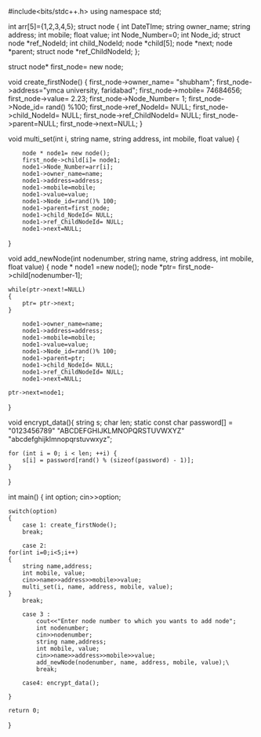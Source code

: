 #include<bits/stdc++.h>
using namespace std;

int arr[5]={1,2,3,4,5};
struct node {
int DateTIme;
string owner_name;
string address;
int mobile;
float value;
int Node_Number=0;
int Node_id;
struct node *ref_NodeId;
int  child_NodeId;
node *child[5];
node *next;
node *parent;
struct node *ref_ChildNodeId;
};

 struct node* first_node= new node;

void create_firstNode()
{
    first_node->owner_name= "shubham";
    first_node->address="ymca university, faridabad";
    first_node->mobile= 74684656;
    first_node->value= 2.23;
    first_node->Node_Number= 1;
    first_node->Node_id= rand() %100;
    first_node->ref_NodeId= NULL;
    first_node->child_NodeId= NULL;
    first_node->ref_ChildNodeId= NULL;
    first_node->parent=NULL;
    first_node->next=NULL;
}

void multi_set(int i, string name, string address, int mobile, float value)
{

        node * node1= new node();
        first_node->child[i]= node1;
        node1->Node_Number=arr[i];
        node1->owner_name=name;
        node1->address=address;
        node1->mobile=mobile;
        node1->value=value;
        node1->Node_id=rand()% 100;
        node1->parent=first_node;
        node1->child_NodeId= NULL;
        node1->ref_ChildNodeId= NULL;
        node1->next=NULL;
}

void add_newNode(int nodenumber, string name, string address, int mobile, float value)
{
    node * node1 =new node();
    node *ptr= first_node->child[nodenumber-1];

    while(ptr->next!=NULL)
    {
        ptr= ptr->next;
    }

        node1->owner_name=name;
        node1->address=address;
        node1->mobile=mobile;
        node1->value=value;
        node1->Node_id=rand()% 100;
        node1->parent=ptr;
        node1->child_NodeId= NULL;
        node1->ref_ChildNodeId= NULL;
        node1->next=NULL;

    ptr->next=node1;

}


void encrypt_data(){
	string s;
        char len;
    static const char password[] =
        "0123456789"
        "ABCDEFGHIJKLMNOPQRSTUVWXYZ"
        "abcdefghijklmnopqrstuvwxyz";

    for (int i = 0; i < len; ++i) {
        s[i] = password[rand() % (sizeof(password) - 1)];
    }
    
    


}


int main()
{
    int option;
    cin>>option;

    switch(option)
    {
        case 1: create_firstNode();
        break;

        case 2:
    for(int i=0;i<5;i++)
    {
        string name,address;
        int mobile, value;
        cin>>name>>address>>mobile>>value;
        multi_set(i, name, address, mobile, value);
    }
        break;

        case 3 :
            cout<<"Enter node number to which you wants to add node";
            int nodenumber;
            cin>>nodenumber;
            string name,address;
            int mobile, value;
            cin>>name>>address>>mobile>>value;
            add_newNode(nodenumber, name, address, mobile, value);\
            break;
            
        case4: encrypt_data();
            
    }

    return 0;
}

